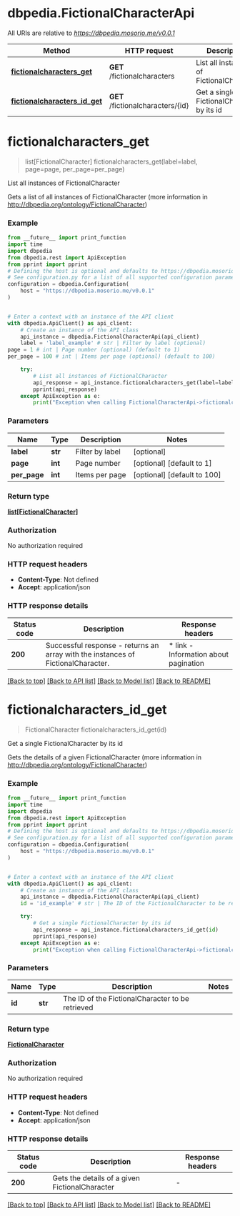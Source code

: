 # dbpedia.FictionalCharacterApi

All URIs are relative to *https://dbpedia.mosorio.me/v0.0.1*

Method | HTTP request | Description
------------- | ------------- | -------------
[**fictionalcharacters_get**](FictionalCharacterApi.md#fictionalcharacters_get) | **GET** /fictionalcharacters | List all instances of FictionalCharacter
[**fictionalcharacters_id_get**](FictionalCharacterApi.md#fictionalcharacters_id_get) | **GET** /fictionalcharacters/{id} | Get a single FictionalCharacter by its id


# **fictionalcharacters_get**
> list[FictionalCharacter] fictionalcharacters_get(label=label, page=page, per_page=per_page)

List all instances of FictionalCharacter

Gets a list of all instances of FictionalCharacter (more information in http://dbpedia.org/ontology/FictionalCharacter)

### Example

```python
from __future__ import print_function
import time
import dbpedia
from dbpedia.rest import ApiException
from pprint import pprint
# Defining the host is optional and defaults to https://dbpedia.mosorio.me/v0.0.1
# See configuration.py for a list of all supported configuration parameters.
configuration = dbpedia.Configuration(
    host = "https://dbpedia.mosorio.me/v0.0.1"
)


# Enter a context with an instance of the API client
with dbpedia.ApiClient() as api_client:
    # Create an instance of the API class
    api_instance = dbpedia.FictionalCharacterApi(api_client)
    label = 'label_example' # str | Filter by label (optional)
page = 1 # int | Page number (optional) (default to 1)
per_page = 100 # int | Items per page (optional) (default to 100)

    try:
        # List all instances of FictionalCharacter
        api_response = api_instance.fictionalcharacters_get(label=label, page=page, per_page=per_page)
        pprint(api_response)
    except ApiException as e:
        print("Exception when calling FictionalCharacterApi->fictionalcharacters_get: %s\n" % e)
```

### Parameters

Name | Type | Description  | Notes
------------- | ------------- | ------------- | -------------
 **label** | **str**| Filter by label | [optional] 
 **page** | **int**| Page number | [optional] [default to 1]
 **per_page** | **int**| Items per page | [optional] [default to 100]

### Return type

[**list[FictionalCharacter]**](FictionalCharacter.md)

### Authorization

No authorization required

### HTTP request headers

 - **Content-Type**: Not defined
 - **Accept**: application/json

### HTTP response details
| Status code | Description | Response headers |
|-------------|-------------|------------------|
**200** | Successful response - returns an array with the instances of FictionalCharacter. |  * link - Information about pagination <br>  |

[[Back to top]](#) [[Back to API list]](../README.md#documentation-for-api-endpoints) [[Back to Model list]](../README.md#documentation-for-models) [[Back to README]](../README.md)

# **fictionalcharacters_id_get**
> FictionalCharacter fictionalcharacters_id_get(id)

Get a single FictionalCharacter by its id

Gets the details of a given FictionalCharacter (more information in http://dbpedia.org/ontology/FictionalCharacter)

### Example

```python
from __future__ import print_function
import time
import dbpedia
from dbpedia.rest import ApiException
from pprint import pprint
# Defining the host is optional and defaults to https://dbpedia.mosorio.me/v0.0.1
# See configuration.py for a list of all supported configuration parameters.
configuration = dbpedia.Configuration(
    host = "https://dbpedia.mosorio.me/v0.0.1"
)


# Enter a context with an instance of the API client
with dbpedia.ApiClient() as api_client:
    # Create an instance of the API class
    api_instance = dbpedia.FictionalCharacterApi(api_client)
    id = 'id_example' # str | The ID of the FictionalCharacter to be retrieved

    try:
        # Get a single FictionalCharacter by its id
        api_response = api_instance.fictionalcharacters_id_get(id)
        pprint(api_response)
    except ApiException as e:
        print("Exception when calling FictionalCharacterApi->fictionalcharacters_id_get: %s\n" % e)
```

### Parameters

Name | Type | Description  | Notes
------------- | ------------- | ------------- | -------------
 **id** | **str**| The ID of the FictionalCharacter to be retrieved | 

### Return type

[**FictionalCharacter**](FictionalCharacter.md)

### Authorization

No authorization required

### HTTP request headers

 - **Content-Type**: Not defined
 - **Accept**: application/json

### HTTP response details
| Status code | Description | Response headers |
|-------------|-------------|------------------|
**200** | Gets the details of a given FictionalCharacter |  -  |

[[Back to top]](#) [[Back to API list]](../README.md#documentation-for-api-endpoints) [[Back to Model list]](../README.md#documentation-for-models) [[Back to README]](../README.md)

